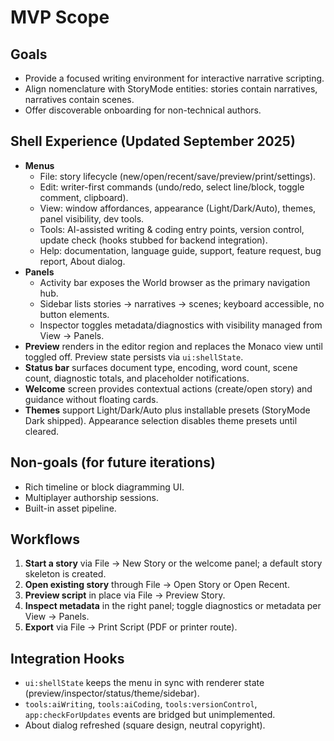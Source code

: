 ﻿# MVP Scope

## Goals
- Provide a focused writing environment for interactive narrative scripting.
- Align nomenclature with StoryMode entities: stories contain narratives, narratives contain scenes.
- Offer discoverable onboarding for non-technical authors.

## Shell Experience (Updated September 2025)
- **Menus**
  - File: story lifecycle (new/open/recent/save/preview/print/settings).
  - Edit: writer-first commands (undo/redo, select line/block, toggle comment, clipboard).
  - View: window affordances, appearance (Light/Dark/Auto), themes, panel visibility, dev tools.
  - Tools: AI-assisted writing & coding entry points, version control, update check (hooks stubbed for backend integration).
  - Help: documentation, language guide, support, feature request, bug report, About dialog.
- **Panels**
  - Activity bar exposes the World browser as the primary navigation hub.
  - Sidebar lists stories → narratives → scenes; keyboard accessible, no button elements.
  - Inspector toggles metadata/diagnostics with visibility managed from View → Panels.
- **Preview** renders in the editor region and replaces the Monaco view until toggled off. Preview state persists via `ui:shellState`.
- **Status bar** surfaces document type, encoding, word count, scene count, diagnostic totals, and placeholder notifications.
- **Welcome** screen provides contextual actions (create/open story) and guidance without floating cards.
- **Themes** support Light/Dark/Auto plus installable presets (StoryMode Dark shipped). Appearance selection disables theme presets until cleared.

## Non-goals (for future iterations)
- Rich timeline or block diagramming UI.
- Multiplayer authorship sessions.
- Built-in asset pipeline.

## Workflows
1. **Start a story** via File → New Story or the welcome panel; a default story skeleton is created.
2. **Open existing story** through File → Open Story or Open Recent.
3. **Preview script** in place via File → Preview Story.
4. **Inspect metadata** in the right panel; toggle diagnostics or metadata per View → Panels.
5. **Export** via File → Print Script (PDF or printer route).

## Integration Hooks
- `ui:shellState` keeps the menu in sync with renderer state (preview/inspector/status/theme/sidebar).
- `tools:aiWriting`, `tools:aiCoding`, `tools:versionControl`, `app:checkForUpdates` events are bridged but unimplemented.
- About dialog refreshed (square design, neutral copyright).

